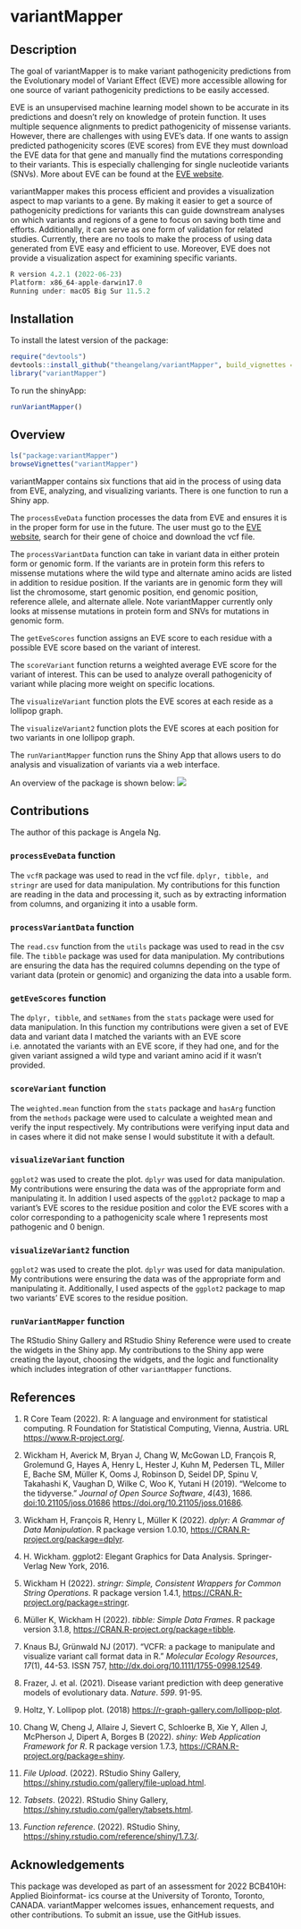 
<!-- README.md is generated from README.Rmd. Please edit that file -->

# variantMapper

<!-- badges: start -->
<!-- badges: end -->

## Description

The goal of variantMapper is to make variant pathogenicity predictions
from the Evolutionary model of Variant Effect (EVE) more accessible
allowing for one source of variant pathogenicity predictions to be
easily accessed.

EVE is an unsupervised machine learning model shown to be accurate in
its predictions and doesn’t rely on knowledge of protein function. It
uses multiple sequence alignments to predict pathogenicity of missense
variants. However, there are challenges with using EVE’s data. If one
wants to assign predicted pathogenicity scores (EVE scores) from EVE
they must download the EVE data for that gene and manually find the
mutations corresponding to their variants. This is especially
challenging for single nucleotide variants (SNVs). More about EVE can be
found at the [EVE website](https://evemodel.org/).

variantMapper makes this process efficient and provides a visualization
aspect to map variants to a gene. By making it easier to get a source of
pathogenicity predictions for variants this can guide downstream
analyses on which variants and regions of a gene to focus on saving both
time and efforts. Additionally, it can serve as one form of validation
for related studies. Currently, there are no tools to make the process
of using data generated from EVE easy and efficient to use. Moreover,
EVE does not provide a visualization aspect for examining specific
variants.

``` r
R version 4.2.1 (2022-06-23)
Platform: x86_64-apple-darwin17.0 
Running under: macOS Big Sur 11.5.2
```

## Installation

To install the latest version of the package:

``` r
require("devtools")
devtools::install_github("theangelang/variantMapper", build_vignettes = TRUE)
library("variantMapper")
```

To run the shinyApp:

``` r
runVariantMapper()
```

## Overview

``` r
ls("package:variantMapper")
browseVignettes("variantMapper")
```

variantMapper contains six functions that aid in the process of using
data from EVE, analyzing, and visualizing variants. There is one
function to run a Shiny app.

The `processEveData` function processes the data from EVE and ensures it
is in the proper form for use in the future. The user must go to the
[EVE website](https://evemodel.org/), search for their gene of choice
and download the vcf file.

The `processVariantData` function can take in variant data in either
protein form or genomic form. If the variants are in protein form this
refers to missense mutations where the wild type and alternate amino
acids are listed in addition to residue position. If the variants are in
genomic form they will list the chromosome, start genomic position, end
genomic position, reference allele, and alternate allele. Note
variantMapper currently only looks at missense mutations in protein form
and SNVs for mutations in genomic form.

The `getEveScores` function assigns an EVE score to each residue with a
possible EVE score based on the variant of interest.

The `scoreVariant` function returns a weighted average EVE score for the
variant of interest. This can be used to analyze overall pathogenicity
of variant while placing more weight on specific locations.

The `visualizeVariant` function plots the EVE scores at each reside as a
lollipop graph.

The `visualizeVariant2` function plots the EVE scores at each position
for two variants in one lollipop graph.

The `runVariantMapper` function runs the Shiny App that allows users to
do analysis and visualization of variants via a web interface.

An overview of the package is shown below:
![](./inst/extdata/variantMapper_overview.png)

## Contributions

The author of this package is Angela Ng.

### `processEveData` function

The `vcfR` package was used to read in the vcf file.
`dplyr, tibble, and stringr` are used for data manipulation. My
contributions for this function are reading in the data and processing
it, such as by extracting information from columns, and organizing it
into a usable form.

### `processVariantData` function

The `read.csv` function from the `utils` package was used to read in the
csv file. The `tibble` package was used for data manipulation. My
contributions are ensuring the data has the required columns depending
on the type of variant data (protein or genomic) and organizing the data
into a usable form.

### `getEveScores` function

The `dplyr, tibble`, and `setNames` from the `stats` package were used
for data manipulation. In this function my contributions were given a
set of EVE data and variant data I matched the variants with an EVE
score i.e. annotated the variants with an EVE score, if they had one,
and for the given variant assigned a wild type and variant amino acid if
it wasn’t provided.

### `scoreVariant` function

The `weighted.mean` function from the `stats` package and `hasArg`
function from the `methods` package were used to calculate a weighted
mean and verify the input respectively. My contributions were verifying
input data and in cases where it did not make sense I would substitute
it with a default.

### `visualizeVariant` function

`ggplot2` was used to create the plot. `dplyr` was used for data
manipulation. My contributions were ensuring the data was of the
appropriate form and manipulating it. In addition I used aspects of the
`ggplot2` package to map a variant’s EVE scores to the residue position
and color the EVE scores with a color corresponding to a pathogenicity
scale where 1 represents most pathogenic and 0 benign.

### `visualizeVariant2` function

`ggplot2` was used to create the plot. `dplyr` was used for data
manipulation. My contributions were ensuring the data was of the
appropriate form and manipulating it. Additionally, I used aspects of
the `ggplot2` package to map two variants’ EVE scores to the residue
position.

### `runVariantMapper` function

The RStudio Shiny Gallery and RStudio Shiny Reference were used to
create the widgets in the Shiny app. My contributions to the Shiny app
were creating the layout, choosing the widgets, and the logic and
functionality which includes integration of other `variantMapper`
functions.

## References

1.  R Core Team (2022). R: A language and environment for statistical
    computing. R Foundation for Statistical Computing, Vienna, Austria.
    URL <https://www.R-project.org/>.

2.  Wickham H, Averick M, Bryan J, Chang W, McGowan LD, François R,
    Grolemund G, Hayes A, Henry L, Hester J, Kuhn M, Pedersen TL, Miller
    E, Bache SM, Müller K, Ooms J, Robinson D, Seidel DP, Spinu V,
    Takahashi K, Vaughan D, Wilke C, Woo K, Yutani H (2019). “Welcome to
    the tidyverse.” *Journal of Open Source Software*, *4*(43), 1686.
    <doi:10.21105/joss.01686> <https://doi.org/10.21105/joss.01686>.

3.  Wickham H, François R, Henry L, Müller K (2022). *dplyr: A Grammar
    of Data Manipulation*. R package version 1.0.10,
    <https://CRAN.R-project.org/package=dplyr>.

4.  H. Wickham. ggplot2: Elegant Graphics for Data Analysis.
    Springer-Verlag New York, 2016.

5.  Wickham H (2022). *stringr: Simple, Consistent Wrappers for Common
    String Operations*. R package version 1.4.1,
    <https://CRAN.R-project.org/package=stringr>.

6.  Müller K, Wickham H (2022). *tibble: Simple Data Frames*. R package
    version 3.1.8, <https://CRAN.R-project.org/package=tibble>.

7.  Knaus BJ, Grünwald NJ (2017). “VCFR: a package to manipulate and
    visualize variant call format data in R.” *Molecular Ecology
    Resources*, *17*(1), 44-53. ISSN 757,
    <http://dx.doi.org/10.1111/1755-0998.12549>.

8.  Frazer, J. et al. (2021). Disease variant prediction with deep
    generative models of evolutionary data. *Nature*. *599*. 91-95.

9.  Holtz, Y. Lollipop plot. (2018)
    <https://r-graph-gallery.com/lollipop-plot>.

10. Chang W, Cheng J, Allaire J, Sievert C, Schloerke B, Xie Y, Allen J,
    McPherson J, Dipert A, Borges B (2022). *shiny: Web Application
    Framework for R*. R package version 1.7.3,
    <https://CRAN.R-project.org/package=shiny>.

11. *File Upload*. (2022). RStudio Shiny Gallery,
    <https://shiny.rstudio.com/gallery/file-upload.html>.

12. *Tabsets*. (2022). RStudio Shiny Gallery,
    <https://shiny.rstudio.com/gallery/tabsets.html>.

13. *Function reference*. (2022). RStudio Shiny,
    <https://shiny.rstudio.com/reference/shiny/1.7.3/>.

## Acknowledgements

This package was developed as part of an assessment for 2022 BCB410H:
Applied Bioinformat- ics course at the University of Toronto, Toronto,
CANADA. variantMapper welcomes issues, enhancement requests, and other
contributions. To submit an issue, use the GitHub issues.
